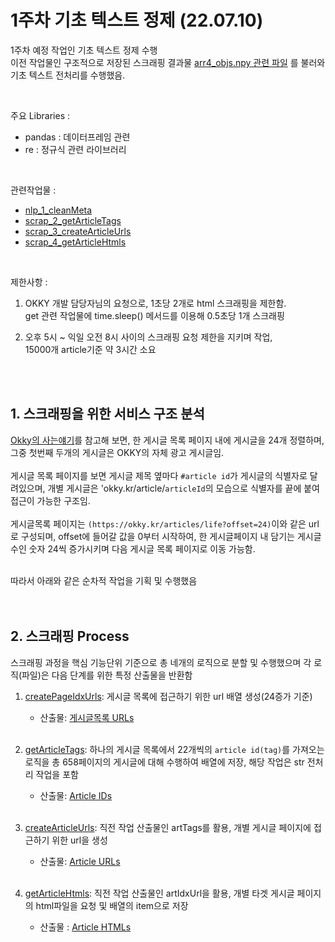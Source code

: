 # 1주차 기초 텍스트 정제 (22.07.10)
1주차 예정 작업인 기초 텍스트 정제 수행 <br>
이전 작업물인 구조적으로 저장된 스크래핑 결과물 [arr4_objs.npy 관련 파일](https://github.com/ABizCho/SMA_2022summerProject/blob/main/scrap_4_getArticleHtmls.py) 를 불러와 기초 텍스트 전처리를  수행했음.

<br>

주요 Libraries : 
- pandas : 데이터프레임 관련
- re : 정규식 관련 라이브러리

<br>

관련작업물 : 
- [nlp_1_cleanMeta](https://github.com/ABizCho/SMA_2022summerProject/blob/main/scrap_1_createPageIdxUrls.py)
- [scrap_2_getArticleTags](https://github.com/ABizCho/SMA_2022summerProject/blob/main/scrap_2_getArticleTags.py)
- [scrap_3_createArticleUrls](https://github.com/ABizCho/SMA_2022summerProject/blob/main/scrap_3_createArticleUrls.py)
- [scrap_4_getArticleHtmls](https://github.com/ABizCho/SMA_2022summerProject/blob/main/scrap_4_getArticleHtmls.py)

<br>

제한사항 : 
1. OKKY 개발 담당자님의 요청으로, 1초당 2개로 html 스크래핑을 제한함.<br> get 관련 작업물에 time.sleep() 메서드를 이용해 0.5초당 1개 스크래핑

2. 오후 5시 ~ 익일 오전 8시 사이의 스크래핑 요청 제한을 지키며 작업,<br> 15000개 article기준 약 3시간 소요

<br><br>

## 1. 스크래핑을 위한 서비스 구조 분석
[Okky의 사는얘기](https://okky.kr/articles/life?offset=0&max=24&sort=id&order=desc)를 참고해 보면, 한 게시글 목록 페이지 내에 게시글을 24개 정렬하며, 그중 첫번째 두개의 게시글은 OKKY의 자체 광고 게시글임.
<br><br>
게시글 목록 페이지를 보면 게시글 제목 옆마다 `#article id`가 게시글의 식별자로 달려있으며, 개별 게시글은 'okky.kr/article/`articleId`의 모습으로 식별자를 끝에 붙여 접근이 가능한 구조임.
<br><br>
게시글목록 페이지는 `(https://okky.kr/articles/life?offset=24)`이와 같은 url로 구성되며, offset에 들어갈 값을 0부터 시작하여, 한 게시글페이지 내 담기는 게시글 수인 숫자 24씩 증가시키며 다음 게시글 목록 페이지로 이동 가능함.
<br><br>

따라서 아래와 같은 순차적 작업을 기획 및 수행했음
<br><br><br>

## 2. 스크래핑 Process
스크래핑 과정을 핵심 기능단위 기준으로 총 네개의 로직으로 분할 및 수행했으며 각 로직(파일)은 다음 단계를 위한 특정 산출물을 반환함

1. [createPageIdxUrls](): 게시글 목록에 접근하기 위한 url 배열 생성(24증가 기준)
    - 산출물: [게시글목록 URLs](https://github.com/ABizCho/SMA_2022summerProject/blob/main/arr1_pageIdxUrl.txt)
<br><br>

1. [getArticleTags](): 하나의 게시글 목록에서 22개씩의 `article id(tag)`를 가져오는 로직을 총 658페이지의 게시글에 대해 수행하여 배열에 저장, 해당 작업은 str 전처리 작업을 포함
    - 산출물: [Article IDs](https://github.com/ABizCho/SMA_2022summerProject/blob/main/arr2_artTags.txt)
<br><br>

1.  [createArticleUrls](): 직전 작업 산출물인 artTags를 활용, 개별 게시글 페이지에 접근하기 위한 url을 생성
    - 산출물: [Article URLs](https://github.com/ABizCho/SMA_2022summerProject/blob/main/arr3_artIdxUrl.txt)
<br><br>

1. [getArticleHtmls]():  직전 작업 산출물인 artIdxUrl을 활용, 개별 타겟 게시글 페이지의 html파일을 요청 및 배열의 item으로 저장
    - 산출물 : [Article HTMLs](https://github.com/ABizCho/SMA_2022summerProject/blob/main/arr4_artHtmls.txt)
<br><br>